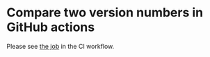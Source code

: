 # Compare two version numbers in GitHub actions

Please see [the job](https://github.com/szepeviktor/test-compare-versions/blob/master/.github/workflows/blanky.yml#L16-L25) in the CI workflow.
